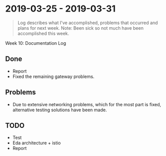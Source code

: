 #  2019-03-25 - 2019-03-31
> Log describes what I've accomplished, problems that occurred and plans for next week.
Note: Been sick so not much have been accomplished this week.

Week 10: Documentation Log

## Done
* Report
* Fixed the remaining gateway problems.

## Problems
* Due to extensive networking problems, which for the most part is fixed, alternative testing solutions have been made.


## TODO
* Test
* Eda architecture + istio
* Report
